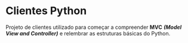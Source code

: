 # Clientes Python
 Projeto de clientes utilizado para começar a compreender **MVC** ***(Model View and Controller)*** e relembrar as estruturas básicas do Python.

 




